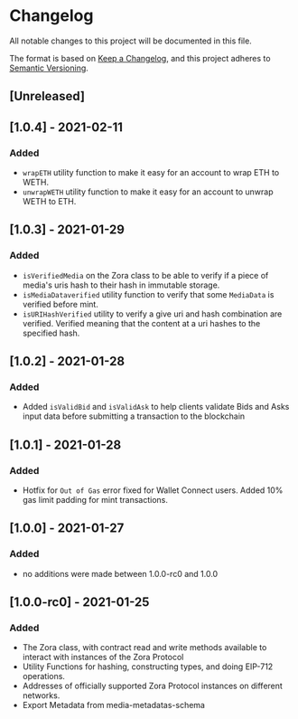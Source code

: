 # Changelog

All notable changes to this project will be documented in this file.

The format is based on [Keep a Changelog](https://keepachangelog.com/en/1.0.0/),
and this project adheres to [Semantic Versioning](https://semver.org/spec/v2.0.0.html).

## [Unreleased]

## [1.0.4] - 2021-02-11

### Added

- `wrapETH` utility function to make it easy for an account to wrap ETH to WETH.
- `unwrapWETH` utility function to make it easy for an account to unwrap WETH to ETH.

## [1.0.3] - 2021-01-29

### Added

- `isVerifiedMedia` on the Zora class to be able to verify if a piece of media's uris hash to their hash in immutable storage.
- `isMediaDataverified` utility function to verify that some `MediaData` is verified before mint.
- `isURIHashVerified` utility to verify a give uri and hash combination are verified. Verified meaning that the content at a uri hashes to the specified hash.

## [1.0.2] - 2021-01-28

### Added

- Added `isValidBid` and `isValidAsk` to help clients validate Bids and Asks input data before submitting a transaction to the blockchain

## [1.0.1] - 2021-01-28

### Added

- Hotfix for `Out of Gas` error fixed for Wallet Connect users. Added 10% gas limit padding for mint transactions.

## [1.0.0] - 2021-01-27

### Added

- no additions were made between 1.0.0-rc0 and 1.0.0

## [1.0.0-rc0] - 2021-01-25

### Added

- The Zora class, with contract read and write methods available to interact with instances of the Zora Protocol
- Utility Functions for hashing, constructing types, and doing EIP-712 operations.
- Addresses of officially supported Zora Protocol instances on different networks.
- Export Metadata from media-metadatas-schema
